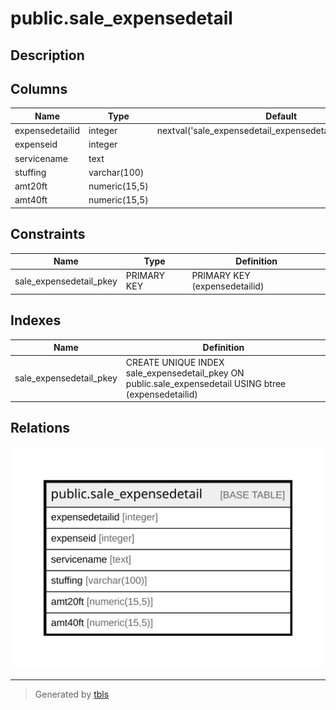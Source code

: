 # public.sale_expensedetail

## Description

## Columns

| Name | Type | Default | Nullable | Children | Parents | Comment |
| ---- | ---- | ------- | -------- | -------- | ------- | ------- |
| expensedetailid | integer | nextval('sale_expensedetail_expensedetailid_seq'::regclass) | false |  |  |  |
| expenseid | integer |  | false |  |  |  |
| servicename | text |  | true |  |  |  |
| stuffing | varchar(100) |  | true |  |  |  |
| amt20ft | numeric(15,5) |  | true |  |  |  |
| amt40ft | numeric(15,5) |  | true |  |  |  |

## Constraints

| Name | Type | Definition |
| ---- | ---- | ---------- |
| sale_expensedetail_pkey | PRIMARY KEY | PRIMARY KEY (expensedetailid) |

## Indexes

| Name | Definition |
| ---- | ---------- |
| sale_expensedetail_pkey | CREATE UNIQUE INDEX sale_expensedetail_pkey ON public.sale_expensedetail USING btree (expensedetailid) |

## Relations

![er](public.sale_expensedetail.svg)

---

> Generated by [tbls](https://github.com/k1LoW/tbls)
